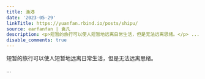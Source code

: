 ```yaml
---
title: 渔港
date: '2023-05-29'
linkTitle: https://yuanfan.rbind.io/posts/shipu/
source: earfanfan | 袁凡
description: <p>短暂的旅行可以使人短暂地远离日常生活，但是无法远离思绪。</p> ...
disable_comments: true
---
```

<p>短暂的旅行可以使人短暂地远离日常生活，但是无法远离思绪。</p> ...
